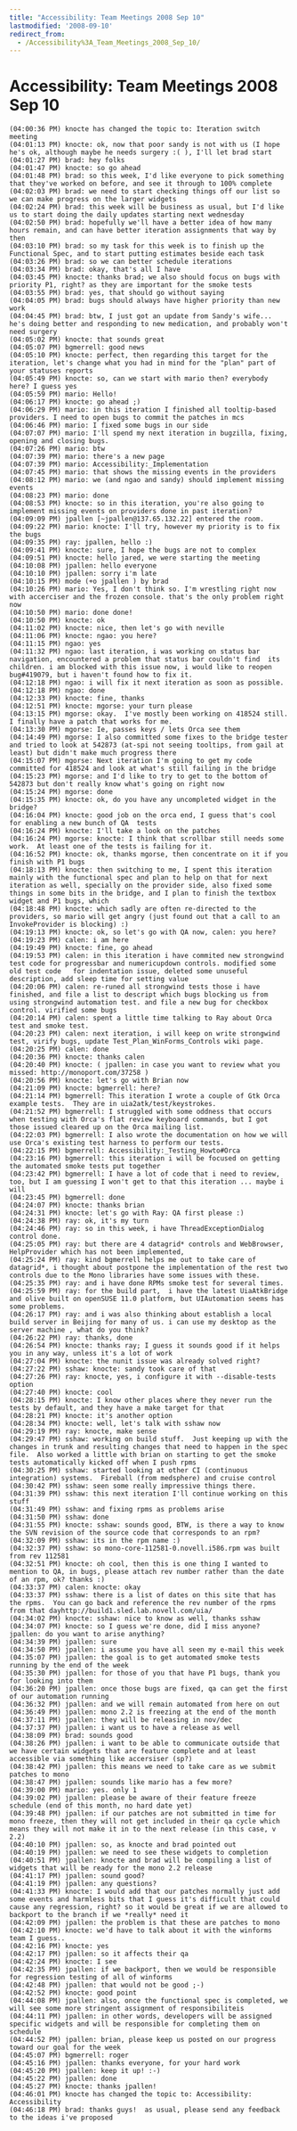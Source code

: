 ```yaml
---
title: "Accessibility: Team Meetings 2008 Sep 10"
lastmodified: '2008-09-10'
redirect_from:
  - /Accessibility%3A_Team_Meetings_2008_Sep_10/
---
```


Accessibility: Team Meetings 2008 Sep 10
========================================

    (04:00:36 PM) knocte has changed the topic to: Iteration switch meeting
    (04:01:13 PM) knocte: ok, now that poor sandy is not with us (I hope he's ok, although maybe he needs surgery :( ), I'll let brad start
    (04:01:27 PM) brad: hey folks
    (04:01:47 PM) knocte: so go ahead
    (04:01:48 PM) brad: so this week, I'd like everyone to pick something that they've worked on before, and see it through to 100% complete
    (04:02:03 PM) brad: we need to start checking things off our list so we can make progress on the larger widgets
    (04:02:24 PM) brad: this week will be business as usual, but I'd like us to start doing the daily updates starting next wednesday
    (04:02:50 PM) brad: hopefully we'll have a better idea of how many hours remain, and can have better iteration assignments that way by then
    (04:03:10 PM) brad: so my task for this week is to finish up the Functional Spec, and to start putting estimates beside each task
    (04:03:26 PM) brad: so we can better schedule iterations
    (04:03:34 PM) brad: okay, that's all I have
    (04:03:45 PM) knocte: thanks brad; we also should focus on bugs with priority P1, right? as they are important for the smoke tests
    (04:03:55 PM) brad: yes, that should go without saying
    (04:04:05 PM) brad: bugs should always have higher priority than new work
    (04:04:45 PM) brad: btw, I just got an update from Sandy's wife... he's doing better and responding to new medication, and probably won't need surgery
    (04:05:02 PM) knocte: that sounds great
    (04:05:07 PM) bgmerrell: good news
    (04:05:10 PM) knocte: ﻿perfect, then regarding this target for the iteration, let's change what you had in mind for the "plan" part of your statuses reports
    (04:05:49 PM) knocte: so, can we start with mario then? everybody here? I guess yes
    (04:05:59 PM) mario: Hello!
    (04:06:17 PM) knocte: go ahead ;)
    (04:06:29 PM) mario: in this iteration I finished all tooltip-based providers. I need to open bugs to commit the patches in mcs
    (04:06:46 PM) mario: I fixed some bugs in our side
    (04:07:07 PM) mario: I'll spend my next iteration in bugzilla, fixing, opening and closing bugs.
    (04:07:26 PM) mario: btw
    (04:07:39 PM) mario: there's a new page
    (04:07:39 PM) mario: Accessibility:_Implementation
    (04:07:45 PM) mario: that shows the missing events in the providers
    (04:08:12 PM) mario: we (and ngao and sandy) should implement missing events
    (04:08:23 PM) mario: done
    (04:08:53 PM) knocte: so in this iteration, you're also going to implement missing events on providers done in past iteration?
    (04:09:09 PM) jpallen [~jpallen@137.65.132.22] entered the room.
    (04:09:22 PM) mario: knocte: I'll try, however my priority is to fix the bugs
    (04:09:35 PM) ray: jpallen, hello :)
    (04:09:41 PM) knocte: sure, I hope the bugs are not to complex
    (04:09:51 PM) knocte: hello jared, we were starting the meeting
    (04:10:08 PM) jpallen: hello everyone
    (04:10:10 PM) jpallen: sorry i'm late
    (04:10:15 PM) mode (+o jpallen ) by brad
    (04:10:26 PM) mario: Yes, I don't think so. I'm wrestling right now with accerciser and the frozen console. that's the only problem right now
    (04:10:50 PM) mario: done done!
    (04:10:50 PM) knocte: ok
    (04:11:02 PM) knocte: nice, then let's go with neville
    (04:11:06 PM) knocte: ngao: you here?
    (04:11:15 PM) ngao: yes
    (04:11:32 PM) ngao: last iteration, i was working on status bar navigation, encountered a problem that status bar couldn't find  its children. i am blocked with this issue now, i would like to reopen bug#419079, but i haven't found how to fix it.
    (04:12:18 PM) ngao: i will fix it next iteration as soon as possible.
    (04:12:18 PM) ngao: done
    (04:12:33 PM) knocte: fine, thanks
    (04:12:51 PM) knocte: mgorse: your turn please
    (04:13:15 PM) mgorse: okay.  I've mostly been working on 418524 still.  I finally have a patch that works for me.
    (04:13:30 PM) mgorse: Ie, passes keys / lets Orca see them
    (04:14:49 PM) mgorse: I also committed some fixes to the bridge tester and tried to look at 542873 (at-spi not seeing tooltips, from gail at least) but didn't make much progress there
    (04:15:07 PM) mgorse: Next iteration I'm going to get my code committed for 418524 and look at what's still failing in the bridge
    (04:15:23 PM) mgorse: and I'd like to try to get to the bottom of 542873 but don't really know what's going on right now
    (04:15:24 PM) mgorse: done
    (04:15:35 PM) knocte: ok, do you have any uncompleted widget in the bridge?
    (04:16:04 PM) knocte: good job on the orca end, I guess that's cool for enabling a new bunch of QA  tests
    (04:16:24 PM) knocte: I'll take a look on the patches
    (04:16:24 PM) mgorse: knocte: I think that scrollbar still needs some work.  At least one of the tests is failing for it.
    (04:16:52 PM) knocte: ok, thanks mgorse, then concentrate on it if you finish with P1 bugs
    (04:18:13 PM) knocte: then switching to me, I spent this iteration mainly with the functional spec and plan to help on that for next iteration as well, specially on the provider side, also fixed some things in some bits in the bridge, and I plan to finish the textbox widget and P1 bugs, which
    (04:18:48 PM) knocte: which sadly are often re-directed to the providers, so mario will get angry (just found out that a call to an InvokeProvider is blocking) :)
    (04:19:13 PM) knocte: ok, so let's go with QA now, calen: you here?
    (04:19:23 PM) calen: i am here
    (04:19:49 PM) knocte: fine, go ahead
    (04:19:53 PM) calen: in this iteration i have commited new strongwind test code for progressbar and numericupdown controls. modified some old test code   for indentation issue, deleted some unuseful description, add sleep time for setting value
    (04:20:06 PM) calen: re-runed all strongwind tests those i have finished, and file a list to descript which bugs blocking us from using strongwind automation test. and file a new bug for checkbox control. virified some bugs
    (04:20:14 PM) calen: spent a little time talking to Ray about Orca test and smoke test.
    (04:20:23 PM) calen: next iteration, i will keep on write strongwind test, virify bugs, update Test_Plan_WinForms_Controls wiki page.
    (04:20:25 PM) calen: done
    (04:20:36 PM) knocte: thanks calen
    (04:20:40 PM) knocte: ﻿( jpallen: in case you want to review what you missed: http://monoport.com/37258 )
    (04:20:56 PM) knocte: let's go with Brian now
    (04:21:09 PM) knocte: bgmerrell: here?
    (04:21:14 PM) bgmerrell: This iteration I wrote a couple of Gtk Orca example tests.  They are in uia2atk/test/keystrokes.
    (04:21:52 PM) bgmerrell: I struggled with some oddness that occurs when testing with Orca's flat review keyboard commands, but I got those issued cleared up on the Orca mailing list.
    (04:22:03 PM) bgmerrell: I also wrote the documentation on how we will use Orca's existing test harness to perform our tests.
    (04:22:15 PM) bgmerrell: Accessibility:_Testing_Howto#Orca
    (04:23:16 PM) bgmerrell: this iteration i will be focused on getting the automated smoke tests put together
    (04:23:42 PM) bgmerrell: I have a lot of code that i need to review, too, but I am guessing I won't get to that this iteration ... maybe i will
    (04:23:45 PM) bgmerrell: done
    (04:24:07 PM) knocte: thanks brian
    (04:24:31 PM) knocte: let's go with Ray: QA first please :)
    (04:24:38 PM) ray: ok, it's my turn
    (04:24:46 PM) ray: so in this week, i have ThreadExceptionDialog control done.
    (04:25:05 PM) ray: but there are 4 datagrid* controls and WebBrowser, HelpProvider which has not been implemented,
    (04:25:24 PM) ray: kind bgmerrell helps me out to take care of datagrid*, i thought about postpone the implementation of the rest two controls due to the Mono libraries have some issues with these.
    (04:25:35 PM) ray: and i have done RPMs smoke test for several times.
    (04:25:59 PM) ray: for the build part,  i have the latest UiaAtkBridge and olive built on openSUSE 11.0 platform, but UIAutomation seems has some problems.
    (04:26:17 PM) ray: and i was also thinking about establish a local build server in Beijing for many of us. i can use my desktop as the server machine , what do you think?
    (04:26:22 PM) ray: thanks, done
    (04:26:54 PM) knocte: thanks ray; I guess it sounds good if it helps you in any way, unless it's a lot of work
    (04:27:04 PM) knocte: the nunit issue was already solved right?
    (04:27:22 PM) sshaw: knocte: sandy took care of that
    (04:27:26 PM) ray: knocte, yes, i configure it with --disable-tests option
    (04:27:40 PM) knocte: cool
    (04:28:15 PM) knocte: I know other places where they never run the tests by default, and they have a make target for that
    (04:28:21 PM) knocte: it's another option
    (04:28:34 PM) knocte: well, let's talk with sshaw now
    (04:29:19 PM) ray: knocte, make sense
    (04:29:47 PM) sshaw: working on build stuff.  Just keeping up with the changes in trunk and resulting changes that need to happen in the spec file.  Also worked a little with brian on starting to get the smoke tests automatically kicked off when I push rpms
    (04:30:25 PM) sshaw: started looking at other CI (continuous integration) systems.  Fireball (from medsphere) and cruise control
    (04:30:42 PM) sshaw: seen some really impressive things there.
    (04:31:39 PM) sshaw: this next iteration I'll continue working on this stuff
    (04:31:49 PM) sshaw: and fixing rpms as problems arise
    (04:31:50 PM) sshaw: done
    (04:31:55 PM) knocte: sshaw: sounds good, BTW, is there a way to know the SVN revision of the source code that corresponds to an rpm?
    (04:32:09 PM) sshaw: its in the rpm name :)
    (04:32:37 PM) sshaw: so mono-core-112581-0.novell.i586.rpm was built from rev 112581
    (04:32:51 PM) knocte: oh cool, then this is one thing I wanted to mention to QA, in bugs, please attach rev number rather than the date of an rpm, ok? thanks :)
    (04:33:37 PM) calen: knocte: okay
    (04:33:37 PM) sshaw: there is a list of dates on this site that has the rpms.  You can go back and reference the rev number of the rpms from that dayhttp://build1.sled.lab.novell.com/uia/
    (04:34:02 PM) knocte: sshaw: nice to know as well, thanks sshaw
    (04:34:07 PM) knocte: ﻿so I guess we're done, did I miss anyone? jpallen: do you want to arise anything?
    (04:34:39 PM) jpallen: sure
    (04:34:50 PM) jpallen: i assume you have all seen my e-mail this week
    (04:35:07 PM) jpallen: the goal is to get automated smoke tests running by the end of the week
    (04:35:30 PM) jpallen: for those of you that have P1 bugs, thank you for looking into them
    (04:36:20 PM) jpallen: once those bugs are fixed, qa can get the first of our automation running
    (04:36:32 PM) jpallen: and we will remain automated from here on out
    (04:36:49 PM) jpallen: mono 2.2 is freezing at the end of the month
    (04:37:11 PM) jpallen: they will be releasing in nov/dec
    (04:37:37 PM) jpallen: i want us to have a release as well
    (04:38:09 PM) brad: sounds good
    (04:38:26 PM) jpallen: i want to be able to communicate outside that we have certain widgets that are feature complete and at least accessible via something like accersiser (sp?)
    (04:38:42 PM) jpallen: this means we need to take care as we submit patches to mono
    (04:38:47 PM) jpallen: sounds like mario has a few more?
    (04:39:00 PM) mario: yes. only 1
    (04:39:02 PM) jpallen: please be aware of their feature freeze schedule (end of this month, no hard date yet)
    (04:39:48 PM) jpallen: if our patches are not submitted in time for mono freeze, then they will not get included in their qa cycle which means they will not make it in to the next release (in this case, v 2.2)
    (04:40:10 PM) jpallen: so, as knocte and brad pointed out
    (04:40:19 PM) jpallen: we need to see these widgets to completion
    (04:40:51 PM) jpallen: knocte and brad will be compiling a list of widgets that will be ready for the mono 2.2 release
    (04:41:17 PM) jpallen: sound good?
    (04:41:19 PM) jpallen: any questions?
    (04:41:33 PM) knocte: I would add that our patches normally just add some events and harmless bits that I guess it's difficult that could cause any regression, right? so it would be great if we are allowed to backport to the branch if we *really* need it
    (04:42:09 PM) jpallen: the problem is that these are patches to mono
    (04:42:10 PM) knocte: we'd have to talk about it with the winforms team I guess..
    (04:42:16 PM) knocte: yes
    (04:42:17 PM) jpallen: so it affects their qa
    (04:42:24 PM) knocte: I see
    (04:42:35 PM) jpallen: if we backport, then we would be responsible for regression testing of all of winforms
    (04:42:48 PM) jpallen: that would not be good ;-)
    (04:42:52 PM) knocte: good point
    (04:44:08 PM) jpallen: also, once the functional spec is completed, we will see some more stringent assignment of responsibiliteis
    (04:44:11 PM) jpallen: in other words, developers will be assigned specific widgets and will be responsible for completing them on schedule
    (04:44:52 PM) jpallen: brian, please keep us posted on our progress toward our goal for the week
    (04:45:07 PM) bgmerrell: roger
    (04:45:16 PM) jpallen: thanks everyone, for your hard work
    (04:45:20 PM) jpallen: keep it up! :-)
    (04:45:22 PM) jpallen: done
    (04:45:27 PM) knocte: thanks jpallen!
    (04:46:01 PM) knocte has changed the topic to: Accessibility: Accessibility
    (04:46:18 PM) brad: thanks guys!  as usual, please send any feedback to the ideas i've proposed
